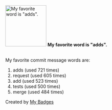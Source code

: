 <img src="https://my-badges.github.io/my-badges/favorite-word.png" alt="My favorite word is &quot;adds&quot;." title="My favorite word is &quot;adds&quot;." width="128">
<strong>My favorite word is &quot;adds&quot;.</strong>
<br><br>

My favorite commit message words are:

1. adds (used 721 times)
2. request (used 605 times)
3. add (used 523 times)
4. tests (used 500 times)
5. merge (used 484 times)


Created by <a href="https://github.com/my-badges/my-badges">My Badges</a>